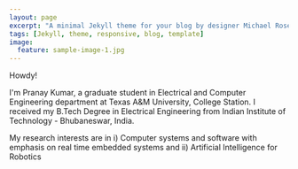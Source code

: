 ```yaml
---
layout: page
excerpt: "A minimal Jekyll theme for your blog by designer Michael Rose."
tags: [Jekyll, theme, responsive, blog, template]
image:
  feature: sample-image-1.jpg
---
```

 <!--- credit: WeGraphics
  creditlink: http://wegraphics.net/downloads/free-ultimate-blurred-background-pack/ -->

Howdy!	
	
I'm Pranay Kumar, a graduate student in Electrical and Computer Engineering department at Texas A&M University, College Station. I received my B.Tech Degree in Electrical Engineering from Indian Institute of Technology - Bhubaneswar, India.	
	
My research interests are in i) Computer systems and software with emphasis on real time embedded systems and ii) Artificial Intelligence for Robotics


